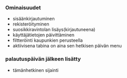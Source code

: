 ### Ominaisuudet

- sisäänkirjautuminen
- rekisteröityminen
- suosikkiravintolan lisäys(kirjautuneena)
- käyttäjätietojen päivittäminen
- filtteröinti kaupunkien perusteella
- aktiivisena tabina on aina sen hetkisen päivän menu

### palautuspäivän jälkeen lisätty

- tämänhetkinen sijainti

